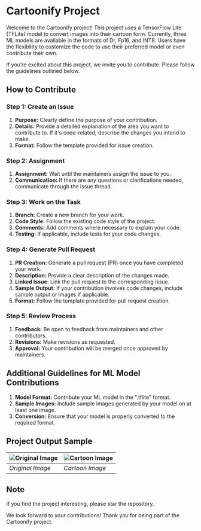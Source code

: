 # Cartoonify Project

Welcome to the Cartoonify project! This project uses a TensorFlow Lite (TFLite) model to convert images into their cartoon form. Currently, three ML models are available in the formats of Dr, Fp16, and INT8. Users have the flexibility to customize the code to use their preferred model or even contribute their own.

If you're excited about this project, we invite you to contribute. Please follow the guidelines outlined below.

## How to Contribute

### Step 1: Create an Issue

1. **Purpose:** Clearly define the purpose of your contribution.
2. **Details:** Provide a detailed explanation of the area you want to contribute to. If it's code-related, describe the changes you intend to make.
3. **Format:** Follow the template provided for issue creation.

### Step 2: Assignment

1. **Assignment:** Wait until the maintainers assign the issue to you.
2. **Communication:** If there are any questions or clarifications needed, communicate through the issue thread.

### Step 3: Work on the Task

1. **Branch:** Create a new branch for your work.
2. **Code Style:** Follow the existing code style of the project.
3. **Comments:** Add comments where necessary to explain your code.
4. **Testing:** If applicable, include tests for your code changes.

### Step 4: Generate Pull Request

1. **PR Creation:** Generate a pull request (PR) once you have completed your work.
2. **Description:** Provide a clear description of the changes made.
3. **Linked Issue:** Link the pull request to the corresponding issue.
4. **Sample Output:** If your contribution involves code changes, include sample output or images if applicable.
5. **Format:** Follow the template provided for pull request creation.

### Step 5: Review Process

1. **Feedback:** Be open to feedback from maintainers and other contributors.
2. **Revisions:** Make revisions as requested.
3. **Approval:** Your contribution will be merged once approved by maintainers.

## Additional Guidelines for ML Model Contributions

1. **Model Format:** Contribute your ML model in the ".tflite" format.
2. **Sample Images:** Include sample images generated by your model on at least one image.
3. **Conversion:** Ensure that your model is properly converted to the required format.

## Project Output Sample

![Original Image](Original_Image.jpg) | ![Cartoon Image](Cartoon_Image.jpg)
--- | ---
*Original Image* | *Cartoon Image*

## Note

If you find the project interesting, please star the repository.

We look forward to your contributions! Thank you for being part of the Cartoonify project.
